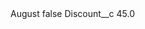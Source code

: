 <?xml version="1.0" encoding="UTF-8"?>
<CustomMetadata xmlns="http://soap.sforce.com/2006/04/metadata" xmlns:xsi="http://www.w3.org/2001/XMLSchema-instance" xmlns:xsd="http://www.w3.org/2001/XMLSchema">
    <label>August</label>
    <protected>false</protected>
    <values>
        <field>Discount__c</field>
        <value xsi:type="xsd:double">45.0</value>
    </values>
</CustomMetadata>
